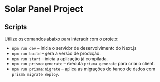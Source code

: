 # Solar Panel Project

## Scripts

Utilize os comandos abaixo para interagir com o projeto:

- `npm run dev` – inicia o servidor de desenvolvimento do Next.js.
- `npm run build` – gera a versão de produção.
- `npm run start` – inicia a aplicação já compilada.
- `npm run prisma:generate` – executa `prisma generate` para criar o client.
- `npm run prisma:migrate` – aplica as migrações do banco de dados com `prisma migrate deploy`.
